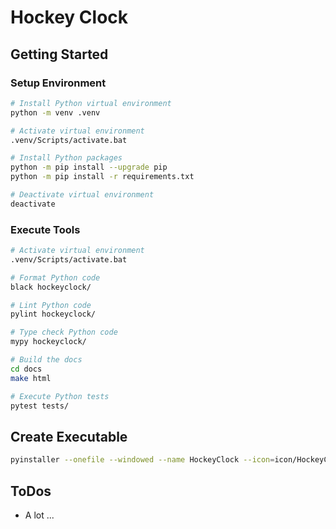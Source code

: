 # Hockey Clock

## Getting Started

### Setup Environment

```bash
# Install Python virtual environment
python -m venv .venv

# Activate virtual environment
.venv/Scripts/activate.bat

# Install Python packages
python -m pip install --upgrade pip
python -m pip install -r requirements.txt

# Deactivate virtual environment
deactivate
```

### Execute Tools

```bash
# Activate virtual environment
.venv/Scripts/activate.bat

# Format Python code
black hockeyclock/

# Lint Python code
pylint hockeyclock/

# Type check Python code
mypy hockeyclock/

# Build the docs
cd docs
make html

# Execute Python tests
pytest tests/
```

## Create Executable

```bash
pyinstaller --onefile --windowed --name HockeyClock --icon=icon/HockeyClock.ico py/main.py
```

## ToDos

* A lot ...
